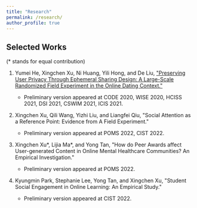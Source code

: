 ```yaml
---
title: "Research"
permalink: /research/
author_profile: true
---
```


## Selected Works
(* stands for equal contribution)

1. Yumei He, Xingchen Xu, Ni Huang, Yili Hong, and De Liu, ["Preserving User Privacy Through Ephemeral Sharing Design: A Large-Scale Randomized Field Experiment in the Online Dating Context."](https://papers.ssrn.com/sol3/papers.cfm?abstract_id=3740782)
    - Preliminary version appeared at CODE 2020, WISE 2020, HCISS 2021, DSI 2021, CSWIM 2021, ICIS 2021.

2. Xingchen Xu, Qili Wang, Yizhi Liu, and Liangfei Qiu, "Social Attention as a Reference Point: Evidence from A Field Experiment."
    - Preliminary version appeared at POMS 2022, CIST 2022.

3. Xingchen Xu*, Lijia Ma*, and Yong Tan, "How do Peer Awards affect User-generated Content in Online Mental Healthcare Communities? An Empirical Investigation."
    - Preliminary version appeared at POMS 2022.

4. Kyungmin Park, Stephanie Lee, Yong Tan, and Xingchen Xu, "Student Social Engagement in Online Learning: An Empirical Study."
    - Preliminary version appeared at CIST 2022.
